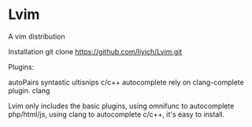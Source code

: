  # Lvim
A vim distribution

Installation 
git clone https://github.com/liyich/Lvim.git

Plugins:

autoPairs 
syntastic 
ultisnips
c/c++ autocomplete rely on clang-complete plugin. clang

Lvim only includes the basic plugins, using omnifunc to autocomplete php/html/js, using clang to autocomplete c/c++, it's easy to install.
